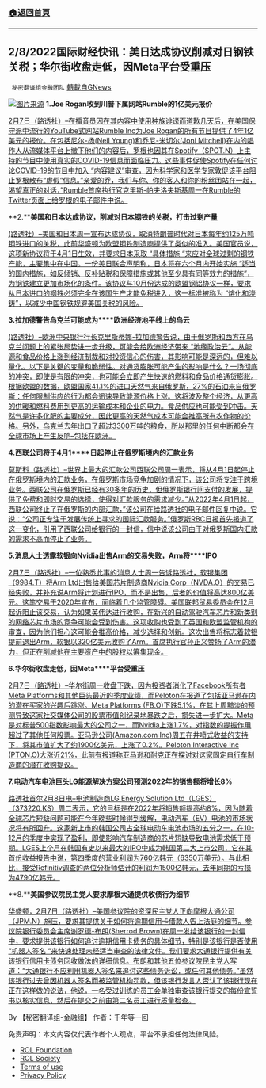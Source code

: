 ###  [:house:返回首頁](https://github.com/ourhimalayas/txt)
---


## 2/8/2022国际财经快讯：美日达成协议削减对日钢铁关税；华尔街收盘走低，因Meta平台受重压
` 秘密翻译组金融团队` [轉載自GNews](https://gnews.org/zh-hans/1975255/)

![](https://assets.gnews.org/wp-content/uploads/2022/02/图片1-29.png)[图片来源](https://dzm0ugdauank9.cloudfront.net)
**1.****Joe Rogan****收到川普下属网站****Rumble****的****1****亿美元报价**

[2月7日（路透社）–在播音员因在其内容中使用种族诽谤而道歉几天后，在美国保守派中流行的YouTube式网站Rumble Inc为Joe Rogan的所有节目提供了4年1亿美元的报价。在包括尼尔-杨(Neil Young)和乔尼-米切尔(Joni Mitchell)在内的唱作人从流媒体平台上撤下他们的内容后，罗根也因其在Spotify（SPOT.N）上主持的节目中使用真实的COVID-19信息而面临压力。这些事件促使Spotify在任何讨论COVID-19的节目中加入 “内容建议”审查，因为科学家和医学专家敦促该平台阻止罗根散布“虚假”信息。”亲爱的乔，我们与你、你的客人和你的粉丝团站在一起，渴望真正的对话，”Rumble首席执行官克里斯-帕夫洛夫斯基周一在Rumble的Twitter页面上给罗根的电子邮件中说。](https://www.reuters.com/business/media-telecom/podcaster-joe-rogan-gets-100-mln-offer-trump-affiliated-site-rumble-2022-02-07/)

**2.****美国和日本达成协议，削减对日本钢铁的关税，打击过剩产量**

[(路透社）–美国和日本周一宣布达成协议，取消特朗普时代对日本每年约125万吨钢铁进口的关税，此前华盛顿为欧盟钢铁制造商提供了类似的准入。美国官员说，这项新协议将于4月1日生效，并要求日本采取 “具体措施 “来应对全球过剩的钢铁产能，主要集中在中国。一份美日联合声明称，日本将在六个月内开始实施 “适当的国内措施，如反倾销、反补贴税和保障措施或其他至少具有同等效力的措施”，为钢铁建立更加市场化的条件。该协议与10月份达成的欧盟钢铝协议一样，要求从日本进口的钢铁必须完全在该国生产才能免税进入，这一标准被称为 “熔化和浇铸”，以减少中国钢铁规避美国关税的风险。](https://www.oann.com/japan-u-s-to-announce-deal-to-restrict-trump-era-steel-tariffs-bloomberg/)

**3.****拉加德警告****乌克兰****可能成****为****欧洲经济地平线上的乌云**

[(路透社）–欧洲中央银行行长克里斯蒂娜-拉加德警告说，由于俄罗斯和西方在乌克兰问题上的紧张局势进一步升级，可能会给欧洲经济带来 “地缘政治云”。从能源和食品价格上涨到经济制裁和对投资信心的伤害，其影响可能是深远的，但难以量化。以下是关键的变量和脆弱性。对通货膨胀可能产生的影响是什么？一场彻底的冲突，即使是有限的冲突，也可能会立即产生快速的燃料和食品价格通货膨胀。根据欧盟的数据，欧盟国家41.1%的进口天然气来自俄罗斯，27%的石油来自俄罗斯：任何限制供应的行为都会迅速导致能源价格上涨。这将波及整个经济，从更高的供暖和燃料费用到更高的运输成本和企业的电力。食品供应也可能受到冲击。天然气是许多化肥的主要成分，因此更高的天然气成本可能会推高所有农作物的价格。另外，乌克兰去年出口了超过3300万吨的粮食，所以那里的任何中断都会在全球市场上产生反响–包括在欧洲。](https://www.oann.com/explainer-ukraine-clouds-on-the-horizon-for-europes-economy/)

**4.****西联公司将于****4****月****1****日起停止在俄罗斯境内的汇款业务**

[莫斯科（路透社）–世界上最大的汇款公司西联公司周一表示，将从4月1日起停止在俄罗斯境内的汇款业务，在俄罗斯市场竞争加剧的情况下，该公司将专注于跨境业务。西联公司在俄罗斯已经有30多年的历史，但俄罗斯银行间支付的发展，提供了免费和即时交易的选择，使得对汇款服务的需求减少。”从2022年4月1日起，西联公司终止了在俄罗斯的内部汇款，”该公司在给路透社的电子邮件回复中说。它说：“公司正专注于发展传统上寻求的国际汇款服务。”俄罗斯RBC日报首先报道了这一变化，引用了西联公司给银行的一封信，信中说该公司由于对俄罗斯国内汇款的需求不高而停止了业务。](https://www.oann.com/western-union-to-stop-money-transfers-within-russia-from-april-1/)

**5.****消息人士透露****软银向****Nvidia****出售****Arm****的交易失败，****Arm****将****IPO**

[2月7日（路透社）–一位熟悉此事的消息人士周一告诉路透社，软银集团（9984.T）将Arm Ltd出售给美国芯片制造商Nvidia Corp（NVDA.O）的交易已经失败，并补充说Arm将计划进行IPO，而不是出售，后者的价值将高达800亿美元。这笔交易于2020年宣布，面临着几个监管障碍。美国联邦贸易委员会在12月起诉阻止该交易，认为如果英伟达进行收购，在新兴的自动驾驶汽车芯片和新类别的网络芯片市场的竞争可能会受到伤害。这项收购也受到了英国和欧盟监管机构的审查，因为他们担心这可能会推高价格，减少选择和创新。这次出售将标志着软银提前退出Arm，软银以320亿美元收购了Arm。首席执行官孙正义赞扬了Arm的潜力，但正在削减他在主要资产中的股权以筹集现金。](https://www.reuters.com/business/softbanks-66-bln-sale-arm-nvidia-collapses-ft-2022-02-08/)

**6.****华尔街收盘走低，因****Meta****平台受重压**

[2月7日（路透社）–华尔街周一收盘下跌，因为投资者消化了Facebook所有者Meta Platforms和其他巨头最近的季度业绩，而Peloton在报道了包括亚马逊在内的潜在买家的兴趣后跳涨。Meta Platforms (FB.O)下跌5.1%，在其上周黯淡的预测导致这家社交媒体公司的股票市值创纪录地暴跌之后，损失进一步扩大。Meta是对标普500指数影响最大的公司之一，而Nvidia上涨1.7%，对指数的提振作用超过了其他任何股票。亚马逊公司(Amazon.com Inc)周五在井喷式收益的支持下，将其市值扩大了约1900亿美元，上涨了0.2%。Peloton Interactive Inc (PTON.O)大涨近21%，此前有报道称亚马逊和耐克正在探讨对这家固定自行车制造商的潜在收购提议。](https://www.reuters.com/business/futures-dip-after-turbulent-week-peloton-surges-2022-02-07/)

**7.****电动汽车电池巨头****LG****能源解决方案公司预测****2022****年的销售额将增长****8%**

[路透社首尔2月8日电–电池制造商LG Energy Solution Ltd（LGES）（373220.KS）周二表示，它的目标是在2022年将销售额提高约8%，因为随着全球芯片短缺问题可能在今年晚些时候得到缓解，电动汽车（EV）电池的市场状况将有所回升。这家新上市的韩国公司占全球电动车电池市场的五分之一，在10-12月的季度中实现了盈利，即使影响汽车制造商的芯片短缺导致电池需求低于预期。LGES上个月在韩国有史以来最大的IPO中成为韩国第二大上市公司，它在其首份收益报告中说，第四季度的营业利润为760亿韩元（6350万美元）。与此相比，接受Refinitiv调查的两位分析师估计的利润为1500亿韩元，去年同期的亏损为4790亿韩元。](https://www.reuters.com/business/lg-energy-solution-swings-q4-profit-2022-02-07/)

**8.****美国参议院民主党人要求摩根大通提供收债行为细节**

[华盛顿，2月7日（路透社）–美国参议院的资深民主党人正向摩根大通公司（JPM.N）施压，要求其提供关于如何将逾期信用卡借款人告上法庭的细节。参议院银行委员会主席谢罗德-布朗(Sherrod Brown)在周一发给该银行的一封信中，要求提供该银行如何追讨逾期信用卡债务的具体细节，特别是该银行是否使用 “机器人签名 “来快速处理未经适当审查的法律文件。我们要求大通银行提供有关该银行信用卡债务回收做法的详细信息。布朗和其他五位参议院民主党人写道：“大通银行不应利用机器人签名来追讨这些债务诉讼，或任何其他债务。”虽然该银行过去曾因机器人签名而被监管机构罚款，但该银行发言人否认了该银行现在正在这样做的说法，他说，一名受过训练的员工会单独审查该银行提交的每份宣誓书以核实信息，然后在提交之前由第二名员工进行质量检查。](https://www.reuters.com/world/us/us-senate-democrats-press-jpmorgan-details-debt-collection-practices-2022-02-07/)

By 【秘密翻译组-金融组】
作者：千年等一回

 

免责声明：本文内容仅代表作者个人观点，平台不承担任何法律风险。

- [ROL Foundation](https://rolfoundation.org/)
- [ROL Society](https://rolsociety.org/)
- [Terms of use](https://gnews.org/terms-of-use-3/)
- [Privacy Policy](https://gnews.org/privacy-policy/)
